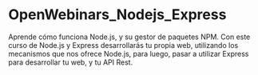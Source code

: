 # OpenWebinars_Nodejs_Express
Aprende ​cómo ​funciona Node.js,​ ​y ​su ​gestor ​de ​paquetes NPM​. Con este curso de Node.js y Express desarrollarás tu propia ​web, ​utilizando ​los ​mecanismos ​que ​nos ​ofrece ​Node.js, ​para ​luego, ​pasar ​a utilizar ​Express ​para ​desarrollar ​tu ​web, ​y ​tu ​API ​Rest.
